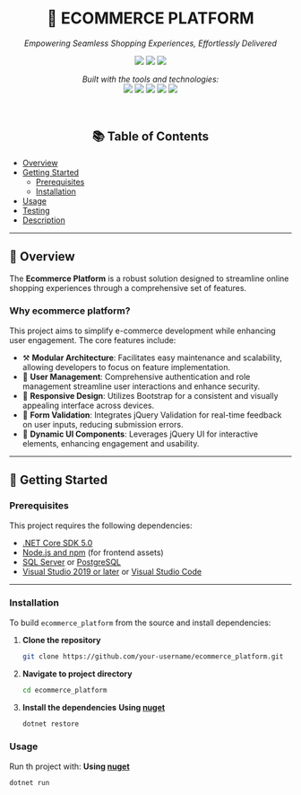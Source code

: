 <h1 align="center">🛒 ECOMMERCE PLATFORM</h1>

<p align="center"><em>Empowering Seamless Shopping Experiences, Effortlessly Delivered</em></p>

<p align="center">
  <img src="https://img.shields.io/gitea/last-commit/kybaloo/ecommerce_plateform" />
  <img src="https://img.shields.io/badge/status-active-brightgreen" />
  <img src="https://img.shields.io/badge/language-C%23-blue" />
</p>

<p align="center">
  <em> Built with the tools and technologies:</em><br/>
  <img src="https://img.shields.io/badge/.NET%20Core-4.8-blue?logo=dotnet" />
  <img src="https://img.shields.io/badge/-csharp-blue" />
  <img src="https://img.shields.io/badge/-JavaScript-yellow?logo=javascript&logoColor=black" />
  <img src="https://img.shields.io/badge/-NuGet-blue?logo=nuget" />
  <img src="https://img.shields.io/badge/-CSS-purple?logo=css" />
</p>
<br/>
<h2 align="center"> 📚 Table of Contents</h2>

- [Overview](#-overview)
- [Getting Started](#-getting-started)
  - [Prerequisites](#prerequisites)
  - [Installation](#installation)
- [Usage](#-usage)
- [Testing](#-testing)
- [Description](#-description)

---

## 🧾 Overview

The **Ecommerce Platform** is a robust solution designed to streamline online shopping experiences through a comprehensive set of features.

### Why ecommerce platform?

This project aims to simplify e-commerce development while enhancing user engagement. The core features include:

- ⚒️ **Modular Architecture**: Facilitates easy maintenance and scalability, allowing developers to focus on feature implementation.
- 👤 **User Management**: Comprehensive authentication and role management streamline user interactions and enhance security.
- 📱 **Responsive Design**: Utilizes Bootstrap for a consistent and visually appealing interface across devices.
- 📝 **Form Validation**: Integrates jQuery Validation for real-time feedback on user inputs, reducing submission errors.
- 🔄 **Dynamic UI Components**: Leverages jQuery UI for interactive elements, enhancing engagement and usability.

---

## 🚀 Getting Started

### Prerequisites

This project requires the following dependencies:

- [.NET Core SDK 5.0](https://dotnet.microsoft.com/download/dotnet/5.0)
- [Node.js and npm](https://nodejs.org/) (for frontend assets)
- [SQL Server](https://www.microsoft.com/en-us/sql-server/sql-server-downloads) or [PostgreSQL](https://www.postgresql.org/download/)
- [Visual Studio 2019 or later](https://visualstudio.microsoft.com/) or [Visual Studio Code](https://code.visualstudio.com/)

---

### Installation

To build `ecommerce_platform` from the source and install dependencies:

1. **Clone the repository**
   
   ```bash
   git clone https://github.com/your-username/ecommerce_platform.git
2. **Navigate to project directory**
   
   ```bash
   cd ecommerce_platform
3. **Install the dependencies**
**Using [nuget](https://www.nuget.org/)**
   ```bash
   dotnet restore
### Usage
Run th project with:
**Using [nuget](https://www.nuget.org/)**
   ```bash
   dotnet run
